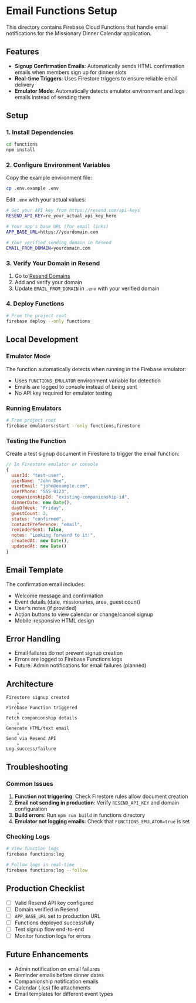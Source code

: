 # Email Functions Setup

This directory contains Firebase Cloud Functions that handle email notifications for the Missionary Dinner Calendar application.

## Features

- **Signup Confirmation Emails**: Automatically sends HTML confirmation emails when members sign up for dinner slots
- **Real-time Triggers**: Uses Firestore triggers to ensure reliable email delivery
- **Emulator Mode**: Automatically detects emulator environment and logs emails instead of sending them

## Setup

### 1. Install Dependencies

```bash
cd functions
npm install
```

### 2. Configure Environment Variables

Copy the example environment file:

```bash
cp .env.example .env
```

Edit `.env` with your actual values:

```bash
# Get your API key from https://resend.com/api-keys
RESEND_API_KEY=re_your_actual_api_key_here

# Your app's base URL (for email links)
APP_BASE_URL=https://yourdomain.com

# Your verified sending domain in Resend
EMAIL_FROM_DOMAIN=yourdomain.com
```

### 3. Verify Your Domain in Resend

1. Go to [Resend Domains](https://resend.com/domains)
2. Add and verify your domain
3. Update `EMAIL_FROM_DOMAIN` in `.env` with your verified domain

### 4. Deploy Functions

```bash
# From the project root
firebase deploy --only functions
```

## Local Development

### Emulator Mode

The function automatically detects when running in the Firebase emulator:

- Uses `FUNCTIONS_EMULATOR` environment variable for detection
- Emails are logged to console instead of being sent
- No API key required for emulator testing

### Running Emulators

```bash
# From project root
firebase emulators:start --only functions,firestore
```

### Testing the Function

Create a test signup document in Firestore to trigger the email function:

```javascript
// In Firestore emulator or console
{
  userId: "test-user",
  userName: "John Doe",
  userEmail: "john@example.com",
  userPhone: "555-0123",
  companionshipId: "existing-companionship-id",
  dinnerDate: new Date(),
  dayOfWeek: "Friday",
  guestCount: 2,
  status: "confirmed",
  contactPreference: "email",
  reminderSent: false,
  notes: "Looking forward to it!",
  createdAt: new Date(),
  updatedAt: new Date()
}
```

## Email Template

The confirmation email includes:

- Welcome message and confirmation
- Event details (date, missionaries, area, guest count)
- User's notes (if provided)
- Action buttons to view calendar or change/cancel signup
- Mobile-responsive HTML design

## Error Handling

- Email failures do not prevent signup creation
- Errors are logged to Firebase Functions logs
- Future: Admin notifications for email failures (planned)

## Architecture

```
Firestore signup created
    ↓
Firebase Function triggered
    ↓
Fetch companionship details
    ↓
Generate HTML/text email
    ↓
Send via Resend API
    ↓
Log success/failure
```

## Troubleshooting

### Common Issues

1. **Function not triggering**: Check Firestore rules allow document creation
2. **Email not sending in production**: Verify `RESEND_API_KEY` and domain configuration
3. **Build errors**: Run `npm run build` in functions directory
4. **Emulator not logging emails**: Check that `FUNCTIONS_EMULATOR=true` is set

### Checking Logs

```bash
# View function logs
firebase functions:log

# Follow logs in real-time
firebase functions:log --follow
```

## Production Checklist

- [ ] Valid Resend API key configured
- [ ] Domain verified in Resend
- [ ] `APP_BASE_URL` set to production URL
- [ ] Functions deployed successfully
- [ ] Test signup flow end-to-end
- [ ] Monitor function logs for errors

## Future Enhancements

- Admin notification on email failures
- Reminder emails before dinner dates
- Companionship notification emails
- Calendar (.ics) file attachments
- Email templates for different event types
